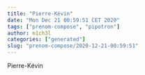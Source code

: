 ```yaml
---
title: "Pierre-Kévin"
date: "Mon Dec 21 00:59:51 CET 2020"
tags: ["prenom-compose", "pipotron"]
author: m1ch3l
categories: ["generated"]
slug: "prenom-compose/2020-12-21-00:59:51"
---
```


Pierre-Kévin
